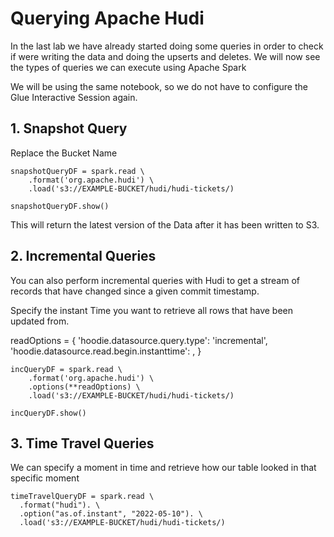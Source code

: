 # Querying Apache Hudi

In the last lab we have already started doing some queries in order to check if were writing the data and doing the upserts and deletes. We will now see the types of queries we can execute using Apache Spark

We will be using the same notebook, so we do not have to configure the Glue Interactive Session again.

## 1. Snapshot Query

Replace the Bucket Name
```
snapshotQueryDF = spark.read \
    .format('org.apache.hudi') \
    .load('s3://EXAMPLE-BUCKET/hudi/hudi-tickets/)
    
snapshotQueryDF.show()
```

This will return the latest version of the Data after it has been written to S3.

## 2. Incremental Queries

You can also perform incremental queries with Hudi to get a stream of records that have changed since a given commit timestamp. 

Specify the instant Time you want to retrieve all rows that have been updated from.

readOptions = {
  'hoodie.datasource.query.type': 'incremental',
  'hoodie.datasource.read.begin.instanttime': <beginInstantTime>,
}

```
incQueryDF = spark.read \
    .format('org.apache.hudi') \
    .options(**readOptions) \
    .load('s3://EXAMPLE-BUCKET/hudi/hudi-tickets/)

incQueryDF.show()
```

## 3. Time Travel Queries

We can specify a moment in time and retrieve how our table looked in that specific moment

```
timeTravelQueryDF = spark.read \
  .format("hudi"). \
  .option("as.of.instant", "2022-05-10"). \
  .load('s3://EXAMPLE-BUCKET/hudi/hudi-tickets/)
```

